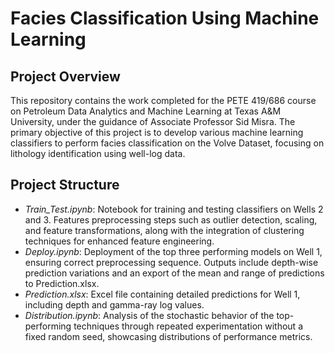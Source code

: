 # Facies Classification Using Machine Learning
## Project Overview

This repository contains the work completed for the PETE 419/686 course on Petroleum Data Analytics and Machine Learning at Texas A&M University, under the guidance of Associate Professor Sid Misra. The primary objective of this project is to develop various machine learning classifiers to perform facies classification on the Volve Dataset, focusing on lithology identification using well-log data.

## Project Structure

- *Train_Test.ipynb*: Notebook for training and testing classifiers on Wells 2 and 3. Features preprocessing steps such as outlier detection, scaling, and feature transformations, along with the integration of clustering techniques for enhanced feature engineering.
- *Deploy.ipynb*: Deployment of the top three performing models on Well 1, ensuring correct preprocessing sequence. Outputs include depth-wise prediction variations and an export of the mean and range of predictions to Prediction.xlsx.
- *Prediction.xlsx*: Excel file containing detailed predictions for Well 1, including depth and gamma-ray log values.
- *Distribution.ipynb*: Analysis of the stochastic behavior of the top-performing techniques through repeated experimentation without a fixed random seed, showcasing distributions of performance metrics.
